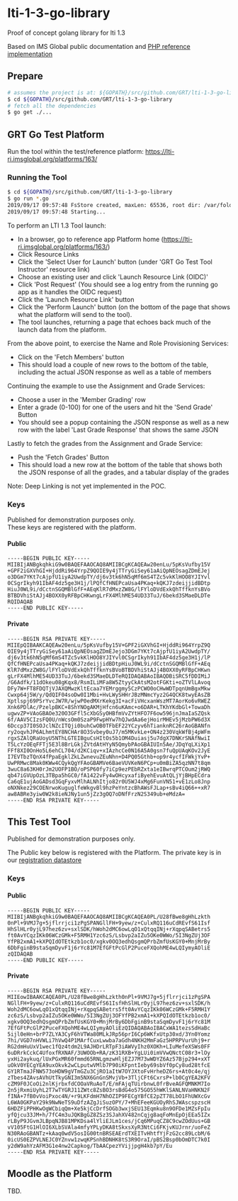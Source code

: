 # lti-1-3-go-library
Proof of concept golang library for lti 1.3

Based on IMS Global public documentation and [PHP reference implementation](https://github.com/IMSGlobal/lti-1-3-php-library)

## Prepare

```bash
# assumes the project is at: ${GOPATH}/src/github.com/GRT/lti-1-3-go-library
$ cd ${GOPATH}/src/github.com/GRT/lti-1-3-go-library
# fetch all the dependencies
$ go get ./...
```

## GRT Go Test Platform

Run the tool within the test/reference platform: https://lti-ri.imsglobal.org/platforms/163/

### Running the Tool

```bash
$ cd ${GOPATH}/src/github.com/GRT/lti-1-3-go-library
$ go run *.go
2019/09/17 09:57:48 FsStore created, maxLen: 65536, root dir: /var/folders/v4/pc39k0950y7d919wxcc9xllc0000gn/T/
2019/09/17 09:57:48 Starting...

```

To perform an LTI 1.3 Tool launch:
* In a browser, go to reference app Platform home (https://lti-ri.imsglobal.org/platforms/163/)
* Click Resource Links
* Click the 'Select User for Launch' button (under 'GRT Go Test Tool Instructor' resource link)
* Choose an existing user and click 'Launch Resource Link (OIDC)'
* Click 'Post Request' (You should see a log entry from the running go app as it handles the OIDC request)
* Click the 'Launch Resource Link' button
* Click the 'Perform Launch' button (on the bottom of the page that shows what the platform will send to the tool).
* The tool launches, returning a page that echoes back much of the launch data from the platform.

From the above point, to exercise the Name and Role Provisioning Services:
* Click on the 'Fetch Members' button
* This should load a couple of new rows to the bottom of the table, including the actual JSON response as well as a table of members

Continuing the example to use the Assignment and Grade Services:
* Choose a user in the 'Member Grading' row
* Enter a grade (0-100) for one of the users and hit the 'Send Grade' Button
* You should see a popup containing the JSON response as well as a new row with the label 'Last Grade Response' that shows the same JSON

Lastly to fetch the grades from the Assignment and Grade Service:
* Push the 'Fetch Grades' Button
* This should load a new row at the bottom of the table that shows both the JSON response of all the grades, and a tabular display of the grades

Note: Deep Linking is not yet implemented in the POC.

### Keys
Published for demonstration purposes only.  
These keys are registered with the platform.

#### Public
```text
-----BEGIN PUBLIC KEY-----
MIIBIjANBgkqhkiG9w0BAQEFAAOCAQ8AMIIBCgKCAQEAw20enLu/5pKsVufby15V
+GPF2iGXVhGI+HjddRi964YrpZ9QOIE9y4jTTryGiSey61aAiQpNEOsagZDmEJej
o3DGm7YKt7cAjpfU1iyA2UwdpTY/dj6v3tk6hN5qMf6mS4TZc5vkKlHOO8YJIYvl
0CSgrIkyh91IbAF4dz5ge3H1j/lPQfCfHNEPcaUsa4PKaq+kQKJ7zdeijjidBDtp
HiuJ0WL9i/dCctnSGQMBlGfF+AEqKlR7dMxzZW8G/lFYloDVdExkQhTffknYsBVo
BTBDVhiStAJj4BOXX0yRFBpCHKwngLrFX4MlhME54UD33TuJ/6bekd3SMaeDLDTe
RQIDAQAB
-----END PUBLIC KEY-----
```
#### Private
```text
-----BEGIN RSA PRIVATE KEY-----
MIIEpQIBAAKCAQEAw20enLu/5pKsVufby15V+GPF2iGXVhGI+HjddRi964YrpZ9Q
OIE9y4jTTryGiSey61aAiQpNEOsagZDmEJejo3DGm7YKt7cAjpfU1iyA2UwdpTY/
dj6v3tk6hN5qMf6mS4TZc5vkKlHOO8YJIYvl0CSgrIkyh91IbAF4dz5ge3H1j/lP
QfCfHNEPcaUsa4PKaq+kQKJ7zdeijjidBDtpHiuJ0WL9i/dCctnSGQMBlGfF+AEq
KlR7dMxzZW8G/lFYloDVdExkQhTffknYsBVoBTBDVhiStAJj4BOXX0yRFBpCHKwn
gLrFX4MlhME54UD33TuJ/6bekd3SMaeDLDTeRQIDAQABAoIBAQDBiSRC5fDDIMiJ
/G6Adfk/11dOkeu08gKqx8/RsmILiMFa8W5ZtyyCkAtsM2otFGKti+oZTVlLAvoq
DFy7W+FT8FDQTjVJAXQMwzKltEcaa7YEMrggmy5CzPCWO0oCHwWDTpqnUmBgxMkw
Cwxp64j5W/y/QdQIF04soDw0I1Mbi+HvLWySHHrJBzMNmcYyz2G4QCK8twyEAsZB
Xptlspj69PSrYvcJW7R/wjwP0edMXrKekg3I+acFiVHcxanWszMT7AorKo6vRWEZ
Xnk6PDlAc/PzelpBKC+8ShYNOgAKMjHfcn6uKAmc+o6DAR+LTKhYKdbGl+TowaDh
ugwvZP+VAoGBAOe320O3GFfl5cXbGSyOHBfmVvZYtHFO7F6ow596jnJmaIaSZQsk
6f/AAV5CIzsFQ0U/nWcsOm0SzaP9FwpHYw7hQJwdAa6ejHoirMHEv5jMzbPW6d3X
6Dccp37I0SOJclNZcITQji0buhCwOB0TFbEF22YCzyv6hTianknRC26rAoGBANfn
ry2oqvhJP6ALhmtEY8NCHAr8O3Svbey0uJ7/m5MKvkLe+ON4z230VqkWfBj4pWFm
rgxSZAlQRaUoyU5NThLGTEIBguCsHItOs5b1OM4Duiasj5u7dgX7DNKrSNAfNwiI
T5LcYzOEqFFTj5E3l8BrLGkjZVtdAtHYyN5QmybPAoGBAIUIn5Ae/JDqYqLXiXp1
FFf8XI0OnHo5L6ehCL704/d2KCiqv+xIAzhcCe0N16A5A0gsn7fuQpUAqKOv2JyE
I7EVTbzTQnX4fPpaEgklZkLZwnevuZEuNhn+D4PQ05Gthb+op9r4ycfIFWkjYvP+
UwPRMwc8Mak0KWw4CQykQgYFAoGBAMVe6BaeVUVKeN6PCp+u0mBiZA5qzNN7t8qm
3wuC8a63KH0rJm2UOFP1BO/oPSP60fy7iCp9ezPEbRZxta1eIBwrqPTCOum2jRWQ
qb47iGVUpOzL3TBpa5hGC0/fA1422vFy4wOHcyxafiByehEvuAtQLjYjBHpECdra
Ca6qE1ujAoGADsd3GqFyxvMlhALNhItjo82r0U5WJ4xMg6FunVN51+vE1zLo8Jnp
oNXNkez29COENrwoKuguglfeWkgvBl9hzPeYntzcBhAWsFJLap+sBv4iQ66++xR7
aw8ABRe3yiw0W2k8ieNJNy1un5jZz3gOQ7oDNfFrzN2S349ub+eMdzA=
-----END RSA PRIVATE KEY-----
```

## This Test Tool

Published for demonstration purposes only.  

The Public key below is registered with the Platform.  The private key is in our [registration datastore](registrationDatastore/registrations.json)

### Keys
#### Public
```text
-----BEGIN PUBLIC KEY-----
MIIBIjANBgkqhkiG9w0BAQEFAAOCAQ8AMIIBCgKCAQEA0PL/U28fBwe8gHhLzkth
0nPl+9VMJ7g+5jflrrjci1zPgSPANGllFH+9yew/z+CulxRQ116uCdREvfS61Isf
HhSlHLr0yjL97hez6zv+sxlSDK/hWoh2dMC6owLqO1xQtqqINj+rXqpqSABetrs5
ft0AvYCqzIKk06WCzGMk+F5RMH1Yzc6zS/Lsbvp2aIZu5OKe0WWo/5I3NgZUj3OF
YfPB2xmA1+kXPQIdOTEtkzb1oc0/xgkv0OQ3edhQsgmQPrbZmfUsKGY0+MnjMrBy
6DbFginB9staSqmDyvF1j6rYc81M7EfGFtPcGlP2PuceFXQohME4wLQIymyAOliE
zQIDAQAB
-----END PUBLIC KEY-----
```
#### Private
```text
-----BEGIN RSA PRIVATE KEY-----
MIIEowIBAAKCAQEA0PL/U28fBwe8gHhLzkth0nPl+9VMJ7g+5jflrrjci1zPgSPA
NGllFH+9yew/z+CulxRQ116uCdREvfS61IsfHhSlHLr0yjL97hez6zv+sxlSDK/h
Woh2dMC6owLqO1xQtqqINj+rXqpqSABetrs5ft0AvYCqzIKk06WCzGMk+F5RMH1Y
zc6zS/Lsbvp2aIZu5OKe0WWo/5I3NgZUj3OFYfPB2xmA1+kXPQIdOTEtkzb1oc0/
xgkv0OQ3edhQsgmQPrbZmfUsKGY0+MnjMrBy6DbFginB9staSqmDyvF1j6rYc81M
7EfGFtPcGlP2PuceFXQohME4wLQIymyAOliEzQIDAQABAoIBACxWA1tezsSdHaBc
5ijl0eHn+brP7ZLYA3CyF6hVTWa80MLkJRp56prI6Cp6WKfxUtp30xd/3Yn0Yomz
7hi/VGD7nHVWLi7hVwQ4P1MArfCuxLwwba7aGdh4NKH2MmFaGz5HPRPVurUhj9+r
RG2dmHuUxV1wec1fQz4tdm2L9AJHDrLRTpF3iAWVyIhz0XOKh+LIuMefeXSWs0FF
6uDRrkCckC4UfoxfRXNAF/3UWOOb+RA/zK31RXB+YgLUi0imVVwQNctC08r3+lOy
yxHi2aykuq/lUxPGxMR60fmmd65RNLgmzwHljEZJ7M73wWDYZ6Az57Bjp294+xXT
uOkV0YECgYEA9uxOkvk2wCLputwVMlb7P90iKFpntIeby69sbVf0pCy8ud28tfcE
GY1RTmaJFNW573oHDW9gVTmGZu3CjRO1aItW7OYJXtoFvHrheDZ6rs+At0c4e/qj
zTbes4ZAvsAVhUtTkyGNI3m5NX6GnGnSMvjVb+3TljCFt6CxrsP+lb0CgYEA2KFV
cZM9F0JCoOi2nlKjrbxfdCOOaVRuAoT/E/mFAjqTUirbnwL0frBveAGFQMNKM7Io
2n5jRxmiUyhL2T7wTYGRJ11ZWtc8ZsBO3rsBdG4o575GO55hWKlSANLNVaHNKN2F
fINA+7fB0vVoiPxoc4N/+r9LKFdmH7NhOZIP9FECgYBfCE2pZT78LbO1FhUWXcGv
L6WA0GKPaY29k9NwNeTS9uDfzAZgJiSuzOPY/7+MhEFeeKGUOyRhSJWAscspzscH
6HDZFiPPHKwOgWCbiqQm+Xe5kjCcDrfSOGb3wxjSEU13Eqmku8n9OFDe1MZsFpIu
yfQjcu33JM+h/7fC4m3uJQKBgGZ8ZSz3SJahXV482nCqjg8aqFoMnEpOjEEa5IZx
rLByP9JGvmJLBpqNJB81MPKDsa4lYliEJLm1ces/jCq6MPuqCZ8C9cwZOdUus+GB
vV105FtG1HlOI6XLbSVAla4mfyYPLyDKA8tSkxsXyR3NtCi6FKjvKUJrnr/uoFeZ
N30RAoGBANTz+kAaq0wdV5osIG00tnBRSEAErdTXEITvHhtfYjFzG2cc89LcbM/6
0icUS0EZPVLNEJC0YZnvw1zwqKPSnhBDNHK8tS3R9OraI/pBS2Bsp0bOmDTC7k0I
y2dW9ahYzAFM3G1e4nw2Capkog/TbAACpezYVijjpgH4kb7pY/Eu
-----END RSA PRIVATE KEY-----
```

## Moodle as the Platform 

TBD.